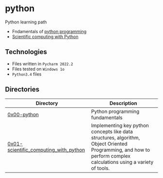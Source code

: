 # python
Python learning path 

- Fndamentals of [python programming](https://www.youtube.com/playlist?list=PLGLfVvz_LVvTn3cK5e6LjhgGiSeVlIRwt)
- [Scientific computing with Python](https://www.freecodecamp.org/learn/scientific-computing-with-python/)

## Technologies

- Files written in ```Pycharm 2022.2```
- Files tested on ```Windows 1o```
- ```Python3.4``` files 

## Directories 

| Directory  | Description |
| ---  | --- |
|[0x00-python](0x00-python)|Python programming fundamentals|
|[0x01-scientific_computing_with_python](0x01-scientific_computing_with_python)|Implementing key python concepts like data structures, algorithm, Object Oriented Programming, and how to perform complex calculations using a variety of tools.|
